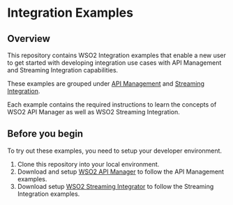 # Integration Examples

## Overview

This repository contains WSO2 Integration examples that enable a new user to get started with developing integration use cases with API Management and Streaming Integration capabilities.

These examples are grouped under [API Management](api-management/README.md) and [Streaming Integration](streaming-integration/README.md).

Each example contains the required instructions to learn the concepts of WSO2 API Manager as well as WSO2 Streaming Integration. 

## Before you begin

To try out these examples, you need to setup your developer environment. 

1. Clone this repository into your local environment.
2. Download and setup [WSO2 API Manager](https://wso2.com/api-management/?utm_source=github&utm_medium=integration-examples&utm_campaign=mdp) to follow the API Management examples.
3. Download setup [WSO2 Streaming Integrator](https://wso2.com/integration/streaming-integrator?utm_source=github&utm_medium=integration-examples&utm_campaign=mdp) to follow the Streaming Integration examples.
